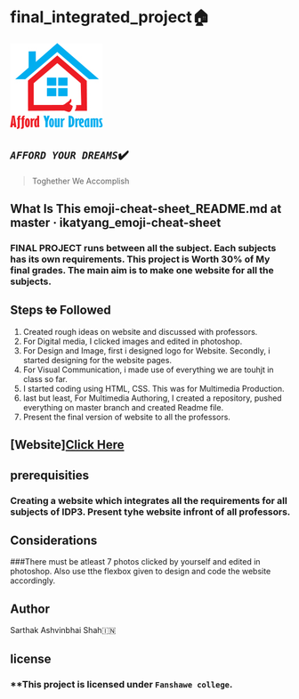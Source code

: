 # final_integrated_project:house:
![Website logo ](/images/afford_your_dreams_logo.jpg)

## *````AFFORD YOUR DREAMS````*:heavy_check_mark:
> Toghether We Accomplish


## What Is This emoji-cheat-sheet_README.md at master · ikatyang_emoji-cheat-sheet
### FINAL PROJECT  runs between all the subject. Each subjects has its own requirements. This project is Worth 30% of My final grades. The main aim is to make one website for all the subjects.

## Steps ~~to~~ Followed

1. Created rough ideas on website and discussed with professors.
2. For Digital media, I clicked images and edited in photoshop.
3. For  Design and Image, first i designed logo for Website. Secondly, i started designing for the website pages.
4. For Visual Communication, i made use of everything we are touhjt in class so far.
5. I started coding using HTML, CSS. This was for Multimedia Production.
6. last but least, For Multimedia Authoring, I created a repository, pushed everything on master branch and created Readme file.
7. Present the final version of website to all the professors.

## [Website][Click Here ](https://www.google.com/?ssearchxsrf=ACYBGNQA2YrIpbleZRrBSeMnSi6pFEmrkA%3A1575823023300&ei=rybtXYLfEa-Oggf2n7HICQ&q=affor+your+dreams+website&oq=affor+your+dreams+website&gs_l=psy-ab.3..33i22i29i30l4.3422.5532..5861...0.2..0.151.1062.0j8......0....1..gws-wiz.......0i356j33i160..20%3A1.uR_Ayf957Ws&ved=0ahUKEwjC8qCcvqbmAhUvh-AKHfZPDJkQ4dUDCAs&uact=5)



## prerequisities 
### Creating a website which integrates all the requirements for all subjects of IDP3. Present tyhe website infront of all professors.

## Considerations
###There must be atleast 7 photos clicked by yourself and edited in photoshop. Also use tthe flexbox given to design and code the website accordingly.

## Author  
Sarthak Ashvinbhai Shah:india:

## license
### **This project is licensed under **````Fanshawe college````**. 


